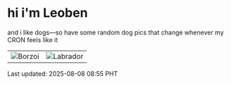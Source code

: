 # hi i'm Leoben

and i like dogs—so have some random dog pics that change whenever my CRON feels like it

|  |  |
|--------|----------|
| ![Borzoi](https://random-dog-vercel.vercel.app/api/random-borzoi?v=1754614510) | ![Labrador](https://random-dog-vercel.vercel.app/api/random-labrador?v=1754614510) |

Last updated: 2025-08-08 08:55 PHT
